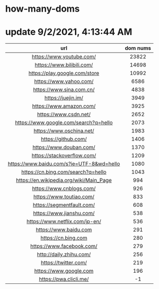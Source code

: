 # how-many-doms

# update 9/2/2021, 4:13:44 AM

url | dom nums
:-: | :-:
https://www.youtube.com/ | 23822
https://www.bilibili.com/ | 14698
https://play.google.com/store | 10992
https://www.yahoo.com/ | 6586
https://www.sina.com.cn/ | 4838
https://juejin.im/ | 3949
https://www.amazon.com/ | 3925
https://www.csdn.net/ | 2652
https://www.google.com/search?q=hello | 2073
https://www.oschina.net/ | 1983
https://github.com/ | 1406
https://www.douban.com/ | 1370
https://stackoverflow.com/ | 1209
https://www.baidu.com/s?ie=UTF-8&wd=hello | 1080
https://cn.bing.com/search?q=hello | 1043
https://en.wikipedia.org/wiki/Main_Page | 994
https://www.cnblogs.com/ | 926
https://www.toutiao.com/ | 833
https://segmentfault.com/ | 608
https://www.jianshu.com/ | 538
https://www.netflix.com/jp-en/ | 536
https://www.baidu.com | 291
https://cn.bing.com | 280
https://www.facebook.com/ | 279
http://daily.zhihu.com/ | 256
https://twitter.com/ | 219
https://www.google.com | 196
https://pwa.clicli.me/ | -1

